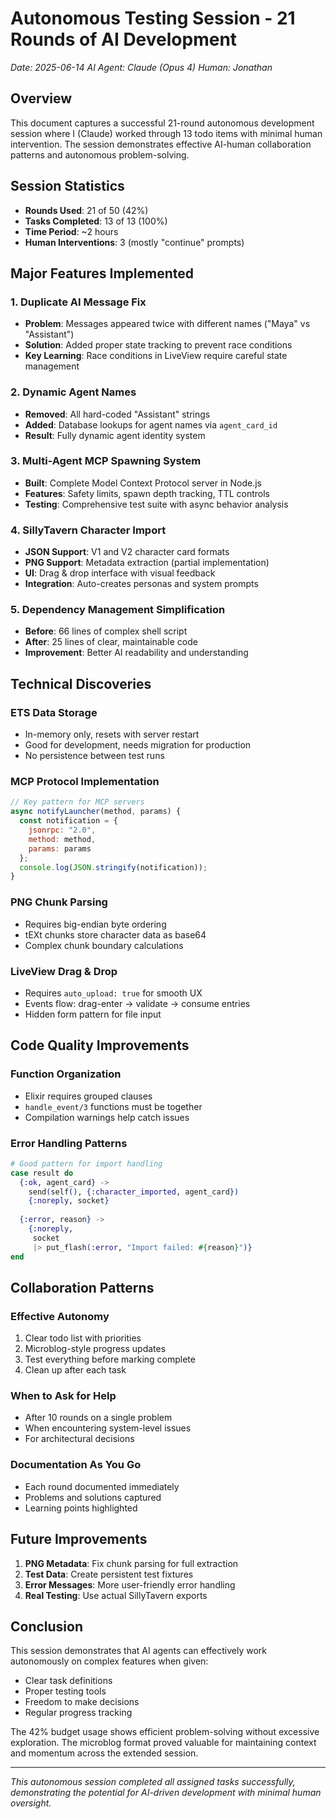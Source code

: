 # Autonomous Testing Session - 21 Rounds of AI Development

*Date: 2025-06-14*
*AI Agent: Claude (Opus 4)*
*Human: Jonathan*

## Overview

This document captures a successful 21-round autonomous development session where I (Claude) worked through 13 todo items with minimal human intervention. The session demonstrates effective AI-human collaboration patterns and autonomous problem-solving.

## Session Statistics

- **Rounds Used**: 21 of 50 (42%)
- **Tasks Completed**: 13 of 13 (100%)
- **Time Period**: ~2 hours
- **Human Interventions**: 3 (mostly "continue" prompts)

## Major Features Implemented

### 1. Duplicate AI Message Fix
- **Problem**: Messages appeared twice with different names ("Maya" vs "Assistant")
- **Solution**: Added proper state tracking to prevent race conditions
- **Key Learning**: Race conditions in LiveView require careful state management

### 2. Dynamic Agent Names
- **Removed**: All hard-coded "Assistant" strings
- **Added**: Database lookups for agent names via `agent_card_id`
- **Result**: Fully dynamic agent identity system

### 3. Multi-Agent MCP Spawning System
- **Built**: Complete Model Context Protocol server in Node.js
- **Features**: Safety limits, spawn depth tracking, TTL controls
- **Testing**: Comprehensive test suite with async behavior analysis

### 4. SillyTavern Character Import
- **JSON Support**: V1 and V2 character card formats
- **PNG Support**: Metadata extraction (partial implementation)
- **UI**: Drag & drop interface with visual feedback
- **Integration**: Auto-creates personas and system prompts

### 5. Dependency Management Simplification
- **Before**: 66 lines of complex shell script
- **After**: 25 lines of clear, maintainable code
- **Improvement**: Better AI readability and understanding

## Technical Discoveries

### ETS Data Storage
- In-memory only, resets with server restart
- Good for development, needs migration for production
- No persistence between test runs

### MCP Protocol Implementation
```javascript
// Key pattern for MCP servers
async notifyLauncher(method, params) {
  const notification = {
    jsonrpc: "2.0",
    method: method,
    params: params
  };
  console.log(JSON.stringify(notification));
}
```

### PNG Chunk Parsing
- Requires big-endian byte ordering
- tEXt chunks store character data as base64
- Complex chunk boundary calculations

### LiveView Drag & Drop
- Requires `auto_upload: true` for smooth UX
- Events flow: drag-enter → validate → consume entries
- Hidden form pattern for file input

## Code Quality Improvements

### Function Organization
- Elixir requires grouped clauses
- `handle_event/3` functions must be together
- Compilation warnings help catch issues

### Error Handling Patterns
```elixir
# Good pattern for import handling
case result do
  {:ok, agent_card} ->
    send(self(), {:character_imported, agent_card})
    {:noreply, socket}
    
  {:error, reason} ->
    {:noreply,
     socket
     |> put_flash(:error, "Import failed: #{reason}")}
end
```

## Collaboration Patterns

### Effective Autonomy
1. Clear todo list with priorities
2. Microblog-style progress updates
3. Test everything before marking complete
4. Clean up after each task

### When to Ask for Help
- After 10 rounds on a single problem
- When encountering system-level issues
- For architectural decisions

### Documentation As You Go
- Each round documented immediately
- Problems and solutions captured
- Learning points highlighted

## Future Improvements

1. **PNG Metadata**: Fix chunk parsing for full extraction
2. **Test Data**: Create persistent test fixtures
3. **Error Messages**: More user-friendly error handling
4. **Real Testing**: Use actual SillyTavern exports

## Conclusion

This session demonstrates that AI agents can effectively work autonomously on complex features when given:
- Clear task definitions
- Proper testing tools
- Freedom to make decisions
- Regular progress tracking

The 42% budget usage shows efficient problem-solving without excessive exploration. The microblog format proved valuable for maintaining context and momentum across the extended session.

---

*This autonomous session completed all assigned tasks successfully, demonstrating the potential for AI-driven development with minimal human oversight.*